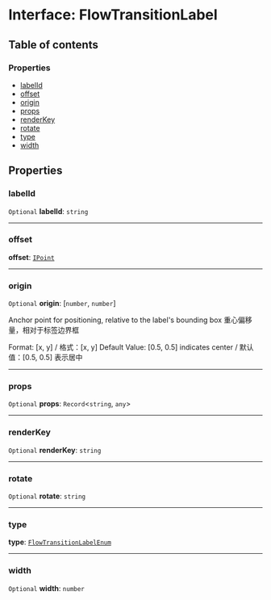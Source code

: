 # Interface: FlowTransitionLabel

## Table of contents

### Properties

* [labelId](/auto-docs/editor/interfaces/FlowTransitionLabel.md#labelid)
* [offset](/auto-docs/editor/interfaces/FlowTransitionLabel.md#offset)
* [origin](/auto-docs/editor/interfaces/FlowTransitionLabel.md#origin)
* [props](/auto-docs/editor/interfaces/FlowTransitionLabel.md#props)
* [renderKey](/auto-docs/editor/interfaces/FlowTransitionLabel.md#renderkey)
* [rotate](/auto-docs/editor/interfaces/FlowTransitionLabel.md#rotate)
* [type](/auto-docs/editor/interfaces/FlowTransitionLabel.md#type)
* [width](/auto-docs/editor/interfaces/FlowTransitionLabel.md#width)

## Properties

### labelId

`Optional` **labelId**: `string`

***

### offset

**offset**: [`IPoint`](/auto-docs/editor/interfaces/IPoint.md)

***

### origin

`Optional` **origin**: \[`number`, `number`]

Anchor point for positioning, relative to the label's bounding box
重心偏移量，相对于标签边界框

Format: \[x, y] / 格式：\[x, y]
Default Value: \[0.5, 0.5] indicates center / 默认值：\[0.5, 0.5] 表示居中

***

### props

`Optional` **props**: `Record`<`string`, `any`>

***

### renderKey

`Optional` **renderKey**: `string`

***

### rotate

`Optional` **rotate**: `string`

***

### type

**type**: [`FlowTransitionLabelEnum`](/auto-docs/editor/enums/FlowTransitionLabelEnum.md)

***

### width

`Optional` **width**: `number`
